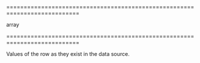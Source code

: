 <!--**
/*-------------------------------------------
    Auto-generated file. Do not modify.
-------------------------------------------

**-->
===========================================================================
<!--type-->array<!--/type-->
===========================================================================

<!--shortDescription-->
Values of the row as they exist in the data source.
<!--/shortDescription-->

<!--fullDescription-->

<!--/fullDescription-->